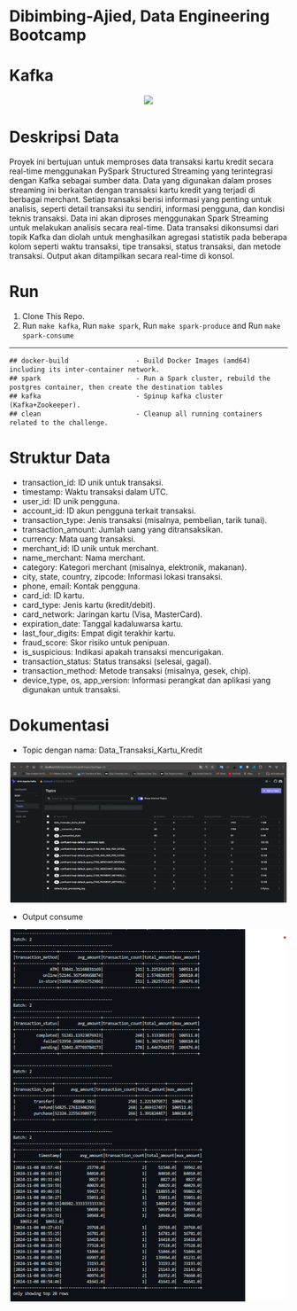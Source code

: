 # Dibimbing-Ajied, Data Engineering Bootcamp

# Kafka

<div style="text-align: center;">
  <img src="https://kafka.apache.org/images/apache-kafka.png" width="350">
</div>

# Deskripsi Data
Proyek ini bertujuan untuk memproses data transaksi kartu kredit secara real-time menggunakan PySpark Structured Streaming yang terintegrasi dengan Kafka sebagai sumber data.
Data yang digunakan dalam proses streaming ini berkaitan dengan transaksi kartu kredit yang terjadi di berbagai merchant. Setiap transaksi berisi informasi yang penting untuk analisis, seperti detail transaksi itu sendiri, informasi pengguna, dan kondisi teknis transaksi. Data ini akan diproses menggunakan Spark Streaming untuk melakukan analisis secara real-time. Data transaksi dikonsumsi dari topik Kafka dan diolah untuk menghasilkan agregasi statistik pada beberapa kolom seperti waktu transaksi, tipe transaksi, status transaksi, dan metode transaksi. Output akan ditampilkan secara real-time di konsol.

# Run
1. Clone This Repo.
2. Run `make kafka`, Run `make spark`, Run `make spark-produce` and Run `make spark-consume`

---
```
## docker-build                 - Build Docker Images (amd64) including its inter-container network.
## spark                        - Run a Spark cluster, rebuild the postgres container, then create the destination tables
## kafka                        - Spinup kafka cluster (Kafka+Zookeeper).
## clean                        - Cleanup all running containers related to the challenge.
```

# Struktur Data
- transaction_id: ID unik untuk transaksi.
- timestamp: Waktu transaksi dalam UTC.
- user_id: ID unik pengguna.
- account_id: ID akun pengguna terkait transaksi.
- transaction_type: Jenis transaksi (misalnya, pembelian, tarik tunai).
- transaction_amount: Jumlah uang yang ditransaksikan.
- currency: Mata uang transaksi.
- merchant_id: ID unik untuk merchant.
- name_merchant: Nama merchant.
- category: Kategori merchant (misalnya, elektronik, makanan).
- city, state, country, zipcode: Informasi lokasi transaksi.
- phone, email: Kontak pengguna.
- card_id: ID kartu.
- card_type: Jenis kartu (kredit/debit).
- card_network: Jaringan kartu (Visa, MasterCard).
- expiration_date: Tanggal kadaluwarsa kartu.
- last_four_digits: Empat digit terakhir kartu.
- fraud_score: Skor risiko untuk penipuan.
- is_suspicious: Indikasi apakah transaksi mencurigakan.
- transaction_status: Status transaksi (selesai, gagal).
- transaction_method: Metode transaksi (misalnya, gesek, chip).
- device_type, os, app_version: Informasi perangkat dan aplikasi yang digunakan untuk transaksi.

# Dokumentasi

- Topic dengan nama: Data_Transaksi_Kartu_Kredit
<div style="text-align: center;">
    <img src="./images/kafka.png" alt="Architecture Overview" width="500"/>
</div>

- Output consume
<div style="text-align: center;">
    <img src="./images/output_new.png" alt="Architecture Overview" width="500"/>
</div>
